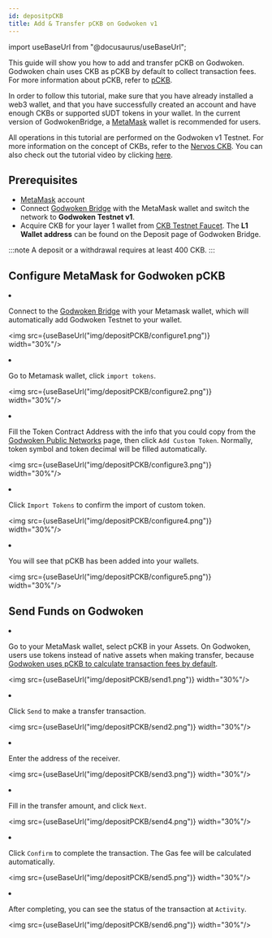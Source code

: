 ```yaml
---
id: depositpCKB
title: Add & Transfer pCKB on Godwoken v1
---
```

import useBaseUrl from "@docusaurus/useBaseUrl";

This guide will show you how to add and transfer pCKB on Godwoken. Godwoken chain uses CKB as pCKB by default to collect transaction fees. For more information about pCKB, refer to [pCKB](pCKB.md). 

In order to follow this tutorial, make sure that you have already installed a web3 wallet, and that you have successfully created an account and have enough CKBs or supported sUDT tokens in your wallet. In the current version of GodwokenBridge, a [MetaMask](https://metamask.io/) wallet is recommended for users.

All operations in this tutorial are performed on the Godwoken v1 Testnet. For more information on the concept of CKBs, refer to the [Nervos CKB](https://docs.nervos.org/docs/basics/introduction). You can also check out the tutorial video by clicking [here](https://youtu.be/58YHw4YJL8s).

## Prerequisites

- [MetaMask](https://metamask.io/) account
- Connect [Godwoken Bridge](https://testnet.bridge.godwoken.io/#/v1/) with the MetaMask wallet and switch the network to **Godwoken Testnet v1**.
- Acquire CKB for your layer 1 wallet from [CKB Testnet Faucet](https://faucet.nervos.org/). The **L1 Wallet address** can be found on the Deposit page of Godwoken Bridge. 
    
:::note
A deposit or a withdrawal requires at least 400 CKB.
:::

## Configure MetaMask for Godwoken pCKB

<li><p>Connect to the <a href="https://testnet.bridge.godwoken.io/#/v1">Godwoken Bridge</a> with your Metamask wallet, which will automatically add Godwoken Testnet to your wallet.</p></li>

<img src={useBaseUrl("img/depositPCKB/configure1.png")}  width="30%"/>


<li><p>Go to Metamask wallet, click <code>import tokens</code>.</p></li>

<img src={useBaseUrl("img/depositPCKB/configure2.png")}  width="30%"/>


<li><p>Fill the Token Contract Address with the info that you could copy from the <a href="https://docs.godwoken.io/connectionInfo#deployment-information-1">Godwoken Public Networks</a> page, then click <code>Add Custom Token</code>. Normally, token symbol and token decimal will be filled automatically. </p></li>

<img src={useBaseUrl("img/depositPCKB/configure3.png")}  width="30%"/>

<li><p>Click <code>Import Tokens</code> to confirm the import of custom token.</p></li>

<img src={useBaseUrl("img/depositPCKB/configure4.png")}  width="30%"/>

<li><p>You will see that pCKB has been added into your wallets. </p></li>

<img src={useBaseUrl("img/depositPCKB/configure5.png")}  width="30%"/>

## Send Funds on Godwoken

<li><p>Go to your MetaMask wallet, select pCKB in your Assets. On Godwoken, users use tokens instead of native assets when making transfer, because <a href="http://docs.godwoken.io/faq#q-ckb-transfer-on-godwoken-testnet-via-metamask-has-failed-what-is-the-solution">Godwoken uses pCKB to calculate transaction fees by default</a>. </p></li>

<img src={useBaseUrl("img/depositPCKB/send1.png")}  width="30%"/>

<li><p>Click <code>Send</code> to make a transfer transaction. </p></li>

<img src={useBaseUrl("img/depositPCKB/send2.png")}  width="30%"/>


<li><p>Enter the address of the receiver.</p></li>

<img src={useBaseUrl("img/depositPCKB/send3.png")}  width="30%"/>


<li><p>Fill in the transfer amount, and click <code>Next</code>.</p></li>

<img src={useBaseUrl("img/depositPCKB/send4.png")}  width="30%"/>


<li><p>Click <code>Confirm</code> to complete the transaction. The Gas fee will be calculated automatically. </p></li>

<img src={useBaseUrl("img/depositPCKB/send5.png")}  width="30%"/>


<li><p>After completing, you can see the status of the transaction at <code>Activity</code>.</p></li>

<img src={useBaseUrl("img/depositPCKB/send6.png")}  width="30%"/>

